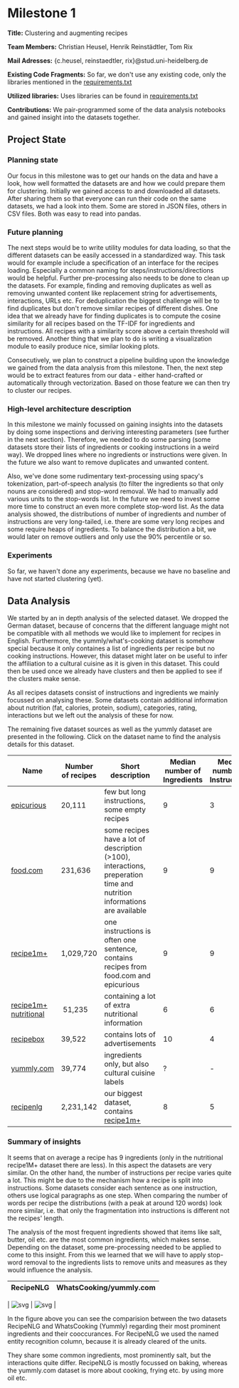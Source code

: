 # Milestone 1

**Title:** Clustering and augmenting recipes

**Team Members:** Christian Heusel, Henrik Reinstädtler, Tom Rix

**Mail Adresses:** {c.heusel, reinstaedtler, rix}@stud.uni-heidelberg.de

**Existing Code Fragments:** So far, we don't use any existing code, only the libraries mentioned in the [requirements.txt](../requirements.txt)

**Utilized libraries:** Uses libraries can be found in [requirements.txt](../requirements.txt)

**Contributions:** We pair-programmed some of the data analysis notebooks and gained insight into the datasets together.

## Project State

### Planning state

Our focus in this milestone was to get our hands on the data and have a look, how well formatted the datasets are and how we could prepare them for clustering. Initially we gained access to and downloaded all datasets. After sharing them so that everyone can run their code on the same datasets, we had a look into them. Some are stored in JSON files, others in CSV files. Both was easy to read into pandas.

### Future planning

The next steps would be to write utility modules for data loading, so that the different datasets can be easily accessed in a standardized way. This task would for example include a specification of an interface for the recipes loading. Especially a common naming for steps/instructions/directions would be helpful. Further pre-processing also needs to be done to clean up the datasets. For example, finding and removing duplicates as well as removing unwanted content like replacement string for advertisements, interactions, URLs etc. For deduplication the biggest challenge will be to find duplicates but don't remove similar recipes of different dishes. One idea that we already have for finding duplicates is to compute the cosine similarity for all recipes based on the TF-IDF for ingredients and instructions. All recipes with a similarity score above a certain threshold will be removed. Another thing that we plan to do is writing a visualization module to easily produce nice, similar looking plots.

Consecutively, we plan to construct a pipeline building upon the knowledge we gained from the data analysis from this milestone. Then, the next step would be to extract features from our data - either hand-crafted or automatically through vectorization. Based on those feature we can then try to cluster our recipes.

### High-level architecture description

In this milestone we mainly focussed on gaining insights into the datasets by doing some inspections and deriving interesting parameters (see further in the next section). Therefore, we needed to do some parsing (some datasets store their lists of ingredients or cooking instructions in a weird way). We dropped lines where no ingredients or instructions were given. In the future we also want to remove duplicates and unwanted content. 

Also, we've done some rudimentary text-processing using spacy's tokenization, part-of-speech analysis (to filter the ingredients so that only nouns are considered) and stop-word removal. We had to manually add various units to the stop-words list. In the future we need to invest some more time to construct an even more complete stop-word list. As the data analysis showed, the distributions of number of ingredients and number of instructions are very long-tailed, i.e. there are some very long recipes and some require heaps of ingredients. To balance the distribution a bit, we would later on remove outliers and only use the 90% percentile or so.

### Experiments

So far, we haven't done any experiments, because we have no baseline  and have not started clustering (yet). 


## Data Analysis

We started by an in depth analysis of the selected dataset. We dropped the German dataset, because of concerns that the different language might not be compatible with all methods we would like to implement for recipes in English. Furthermore, the yummly/what's-cooking dataset is somehow special because it only containes a list of ingredients per recipe but no cooking instructions. However, this dataset might later on be useful to infer the affiliation to a cultural cuisine as it is given in this dataset. This could then be used once we already have clusters and then be applied to see if the clusters make sense.

As all recipes datasets consist of instructions and ingredients we mainly focussed on analysing these. Some datasets contain additional information about nutrition (fat, calories, protein, sodium), categories, rating, interactions but we left out the analysis of these for now.

The remaining five dataset sources as well as the yummly dataset are presented in the following. Click on the dataset name to find the analysis details for this dataset.

| Name |  Number of recipes | Short description | Median number of Ingredients | Median number of Instructions |
| ---- |  ----------------- | ----------------- | ---------------------------- |------------------------------ |
| [epicurious](datasets/epicurious.md) | 20,111| few but long instructions, some empty recipes | 9 | 3 |
| [food.com](datasets/foodcom.md) | 231,636 | some recipes have a lot of description (>100), interactions, preperation time and nutrition informations are available |9 | 9 |
| [recipe1m+](datasets/recipe1m.md) | 1,029,720 | one instructions is often one sentence, contains recipes from food.com and epicurious | 9 | 9 |
| [recipe1m+ nutritional](datasets/recipe1m_nutritional.md) | 51,235 | containing a lot of extra nutritional information | 6 | 6 |
| [recipebox](datasets/recipebox.md)| 39,522 | contains lots of advertisements | 10 | 4 | 
| [yummly.com](datasets/yummlycom.md)|39,774 | ingredients only, but also cultural cuisine labels | ? | - |
| [recipenlg](datasets/recipenlg.md)| 2,231,142 | our biggest dataset, contains [recipe1m+](datasets/recipe1m.md) | 8 | 5 |

### Summary of insights

It seems that on average a recipe has 9 ingredients (only in the nutritional recipe1M+ dataset there are less). In this aspect the datasets are very similar. On the other hand, the number of instructions per recipe varies quite a lot. This might be due to the mechanism how a recipe is split into instructions. Some datasets consider each sentence as one instruction, others use logical paragraphs as one step. When comparing the number of words per recipe the distributions (with a peak at around 120 words) look more similar, i.e. that only the fragmentation into instructions is different not the recipes' length.


The analysis of the most frequent ingredients showed that items like salt, butter, oil etc. are the most common ingredients, which makes sense. Depending on the dataset, some pre-processing needed to be applied to come to this insight. From this we learned that we will have to apply stop-word removal to the ingredients lists to remove units and measures as they would influence the analysis.

| RecipeNLG | WhatsCooking/yummly.com | 
| ---- | ----- |
| 
![svg](datasets/inspection_recipenlg_files/inspection_recipenlg_24_0.svg) | ![svg](datasets/inspection_whats_cooking_files/inspection_whats_cooking_11_0.svg)
 |

In the figure above you can see the comparision between the two datasets RecipeNLG and WhatsCooking (Yummly) regarding their most prominent ingredients and their cooccurances. For RecipeNLG we used the named entity recognition column, because it is already cleared of the units.

They share some common ingredients, most prominently salt, but the interactions quite differ. RecipeNLG is mostly focussed on baking, whereas the yummly.com dataset is more about cooking, frying etc. by using more oil etc.